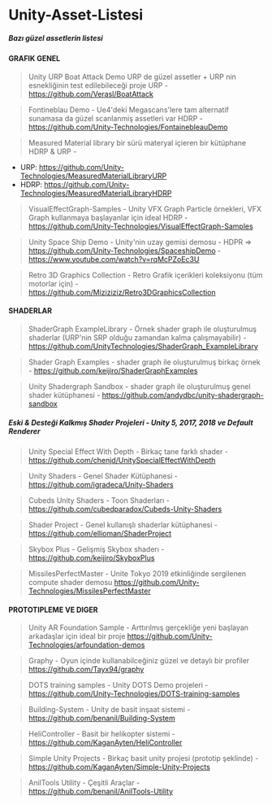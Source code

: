 # Unity-Asset-Listesi
##### Bazı güzel assetlerin listesi


#### GRAFIK GENEL

> ️Unity URP Boat Attack Demo URP de güzel assetler + URP nin esnekliğinin test edilebileceği proje  URP - https://github.com/Verasl/BoatAttack

> ️Fontineblau Demo - Ue4'deki Megascans'lere tam alternatif sunamasa da güzel scanlanmiş assetleri var  HDRP - https://github.com/Unity-Technologies/FontainebleauDemo

> ️Measured Material library bir sürü materyal içieren bir kütüphane  HDRP & URP -
- URP: https://github.com/Unity-Technologies/MeasuredMaterialLibraryURP
- HDRP: https://github.com/Unity-Technologies/MeasuredMaterialLibraryHDRP

> ️VisualEffectGraph-Samples - Unity VFX Graph Particle örnekleri, VFX Graph kullanmaya başlayanlar için ideal  HDRP - https://github.com/Unity-Technologies/VisualEffectGraph-Samples

> ️Unity Space Ship Demo - Unity'nin uzay gemisi demosu - HDPR => https://github.com/Unity-Technologies/SpaceshipDemo - https://www.youtube.com/watch?v=rqMcPZoEc3U

> Retro 3D Graphics Collection - Retro Grafik içerikleri koleksiyonu (tüm motorlar için) -  https://github.com/Miziziziz/Retro3DGraphicsCollection
#### SHADERLAR

> ShaderGraph ExampleLibrary - Örnek shader graph ile oluşturulmuş shaderlar (URP'nin SRP olduğu zamandan kalma çalışmayabilir) - https://github.com/UnityTechnologies/ShaderGraph_ExampleLibrary

> Shader Graph Examples - shader graph ile oluşturulmuş birkaç örnek - https://github.com/keijiro/ShaderGraphExamples

> Unity Shadergraph Sandbox - shader graph ile oluşturulmuş genel shader kütüphanesi - https://github.com/andydbc/unity-shadergraph-sandbox

##### Eski & Desteği Kalkmış Shader Projeleri - Unity 5, 2017, 2018 ve Default Renderer

> Unity Special Effect With Depth - Birkaç tane farklı shader - https://github.com/chenjd/UnitySpecialEffectWithDepth

> Unity Shaders - Genel Shader Kütüphanesi - https://github.com/igradeca/Unity-Shaders

> Cubeds Unity Shaders - Toon Shaderları - https://github.com/cubedparadox/Cubeds-Unity-Shaders

> Shader Project - Genel kullanışlı shaderlar kütüphanesi - https://github.com/ellioman/ShaderProject

> Skybox Plus - Gelişmiş Skybox shaderı - https://github.com/keijiro/SkyboxPlus

> ️MissilesPerfectMaster - Unite Tokyo 2019 etkinliğinde sergilenen compute shader demosu
https://github.com/Unity-Technologies/MissilesPerfectMaster


#### PROTOTIPLEME VE DIGER

> ️Unity AR Foundation Sample -  Arttırılmış gerçekliğe yeni başlayan arkadaşlar için ideal bir proje
https://github.com/Unity-Technologies/arfoundation-demos

> Graphy - ️Oyun içinde kullanabilceğiniz güzel ve detaylı bir profiler https://github.com/Tayx94/graphy

> DOTS training samples - Unity DOTS Demo projeleri - https://github.com/Unity-Technologies/DOTS-training-samples

> Building-System - Unity de basit inşaat sistemi - https://github.com/benanil/Building-System

> HeliController - Basit bir helikopter sistemi - https://github.com/KaganAyten/HeliController

> Simple Unity Projects - Birkaç basit unity projesi (prototip şeklinde) - https://github.com/KaganAyten/Simple-Unity-Projects

> AnilTools Utility - Çeşitli Araçlar - https://github.com/benanil/AnilTools-Utility

